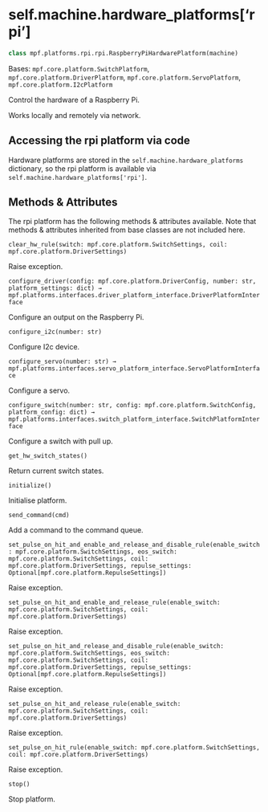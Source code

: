 
# self.machine.hardware_platforms[‘rpi’]

``` python
class mpf.platforms.rpi.rpi.RaspberryPiHardwarePlatform(machine)
```

Bases: `mpf.core.platform.SwitchPlatform`, `mpf.core.platform.DriverPlatform`, `mpf.core.platform.ServoPlatform`, `mpf.core.platform.I2cPlatform`

Control the hardware of a Raspberry Pi.

Works locally and remotely via network.

## Accessing the rpi platform via code

Hardware platforms are stored in the `self.machine.hardware_platforms` dictionary, so the rpi platform is available via `self.machine.hardware_platforms['rpi']`.

## Methods & Attributes

The rpi platform has the following methods & attributes available. Note that methods & attributes inherited from base classes are not included here.

`clear_hw_rule(switch: mpf.core.platform.SwitchSettings, coil: mpf.core.platform.DriverSettings)`

Raise exception.

`configure_driver(config: mpf.core.platform.DriverConfig, number: str, platform_settings: dict) → mpf.platforms.interfaces.driver_platform_interface.DriverPlatformInterface`

Configure an output on the Raspberry Pi.

`configure_i2c(number: str)`

Configure I2c device.

`configure_servo(number: str) → mpf.platforms.interfaces.servo_platform_interface.ServoPlatformInterface`

Configure a servo.

`configure_switch(number: str, config: mpf.core.platform.SwitchConfig, platform_config: dict) → mpf.platforms.interfaces.switch_platform_interface.SwitchPlatformInterface`

Configure a switch with pull up.

`get_hw_switch_states()`

Return current switch states.

`initialize()`

Initialise platform.

`send_command(cmd)`

Add a command to the command queue.

`set_pulse_on_hit_and_enable_and_release_and_disable_rule(enable_switch: mpf.core.platform.SwitchSettings, eos_switch: mpf.core.platform.SwitchSettings, coil: mpf.core.platform.DriverSettings, repulse_settings: Optional[mpf.core.platform.RepulseSettings])`

Raise exception.

`set_pulse_on_hit_and_enable_and_release_rule(enable_switch: mpf.core.platform.SwitchSettings, coil: mpf.core.platform.DriverSettings)`

Raise exception.

`set_pulse_on_hit_and_release_and_disable_rule(enable_switch: mpf.core.platform.SwitchSettings, eos_switch: mpf.core.platform.SwitchSettings, coil: mpf.core.platform.DriverSettings, repulse_settings: Optional[mpf.core.platform.RepulseSettings])`

Raise exception.

`set_pulse_on_hit_and_release_rule(enable_switch: mpf.core.platform.SwitchSettings, coil: mpf.core.platform.DriverSettings)`

Raise exception.

`set_pulse_on_hit_rule(enable_switch: mpf.core.platform.SwitchSettings, coil: mpf.core.platform.DriverSettings)`

Raise exception.

`stop()`

Stop platform.
